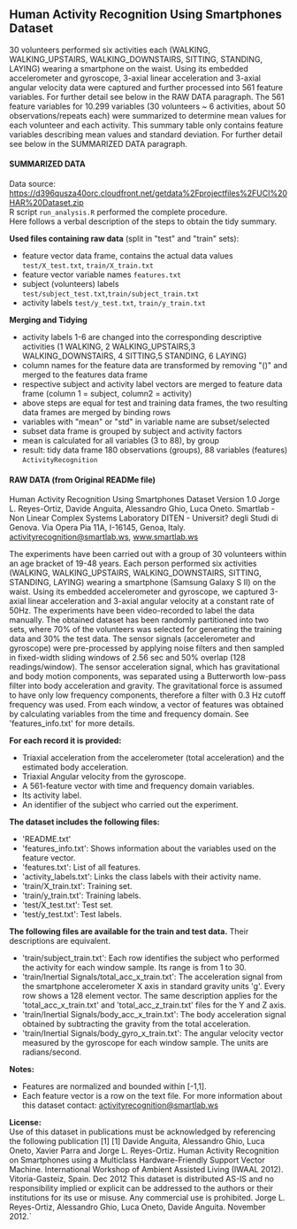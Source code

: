 ## Human Activity Recognition Using Smartphones Dataset

30 volunteers performed six activities each (WALKING, WALKING_UPSTAIRS, WALKING_DOWNSTAIRS, SITTING, STANDING, LAYING) wearing a smartphone on the
waist. Using its embedded accelerometer and gyroscope, 3-axial linear
acceleration and 3-axial angular velocity data were captured and
further processed into 561 feature variables. For further detail see below in
the RAW DATA paragraph.
The 561 feature variables for 10.299 variables (30 volunteers ~ 6 activities,
about 50 observations/repeats each) were summarized to determine mean values
for each volunteer and each activity. This summary table only contains feature
variables describing mean values and standard deviation. For further detail see
below in the SUMMARIZED DATA paragraph.

#### SUMMARIZED DATA

Data source: https://d396qusza40orc.cloudfront.net/getdata%2Fprojectfiles%2FUCI%20HAR%20Dataset.zip  
R script `run_analysis.R` performed the complete procedure.  
Here follows a verbal description of the steps to obtain the tidy summary.

**Used files containing raw data** (split in "test" and "train" sets):
- feature vector data frame, contains the actual data values `test/X_test.txt`, `train/X_train.txt`
- feature vector variable names `features.txt`
- subject (volunteers) labels `test/subject_test.txt`,`train/subject_train.txt`
- activity labels `test/y_test.txt`, `train/y_train.txt`

**Merging and Tidying**
- activity labels 1-6 are changed into the corresponding descriptive activities
(1 WALKING, 2 WALKING_UPSTAIRS,3 WALKING_DOWNSTAIRS, 4 SITTING,5 STANDING, 6 LAYING)
- column names for the feature data are transformed by removing "()" and merged
to the features data frame
- respective subject and activity label vectors are merged to feature data frame
(column 1 = subject, column2 = activity)
- above steps are equal for test and training data frames, the two resulting data
frames are merged by binding rows
- variables with "mean" or "std" in variable name are subset/selected
- subset data frame is grouped by subject and activity factors
- mean is calculated for all variables (3 to 88), by group
- result: tidy data frame 180 observations (groups), 88 variables (features) `ActivityRecognition`

#### RAW DATA (from Original READMe file)
Human Activity Recognition Using Smartphones Dataset Version 1.0
Jorge L. Reyes-Ortiz, Davide Anguita, Alessandro Ghio, Luca Oneto.
Smartlab - Non Linear Complex Systems Laboratory
DITEN - Universit? degli Studi di Genova.
Via Opera Pia 11A, I-16145, Genoa, Italy.  
activityrecognition@smartlab.ws, www.smartlab.ws

The experiments have been carried out with a group of 30 volunteers within an age bracket of 19-48 years. Each person performed six activities (WALKING, WALKING_UPSTAIRS, WALKING_DOWNSTAIRS, SITTING, STANDING, LAYING) wearing a smartphone (Samsung Galaxy S II) on the waist. Using its embedded accelerometer and gyroscope, we captured 3-axial linear acceleration and 3-axial angular velocity at a constant rate of 50Hz. The experiments have been video-recorded to label the data manually. The obtained dataset has been randomly partitioned into two sets, where 70% of the volunteers was selected for generating the training data and 30% the test data.
The sensor signals (accelerometer and gyroscope) were pre-processed by applying noise filters and then sampled in fixed-width sliding windows of 2.56 sec and 50% overlap (128 readings/window). The sensor acceleration signal, which has gravitational and body motion components, was separated using a Butterworth low-pass filter into body acceleration and gravity. The gravitational force is assumed to have only low frequency components, therefore a filter with 0.3 Hz cutoff frequency was used. From each window, a vector of features was obtained by calculating variables from the time and frequency domain. See 'features_info.txt' for more details.  

**For each record it is provided:**  
- Triaxial acceleration from the accelerometer (total acceleration) and the estimated body acceleration.
- Triaxial Angular velocity from the gyroscope.
- A 561-feature vector with time and frequency domain variables.
- Its activity label.
- An identifier of the subject who carried out the experiment.

**The dataset includes the following files:**  
- 'README.txt'
- 'features_info.txt': Shows information about the variables used on the feature vector.
- 'features.txt': List of all features.
- 'activity_labels.txt': Links the class labels with their activity name.
- 'train/X_train.txt': Training set.
- 'train/y_train.txt': Training labels.
- 'test/X_test.txt': Test set.
- 'test/y_test.txt': Test labels.

**The following files are available for the train and test data.** Their descriptions are equivalent.  
- 'train/subject_train.txt': Each row identifies the subject who performed the activity for each window sample. Its range is from 1 to 30.
- 'train/Inertial Signals/total_acc_x_train.txt': The acceleration signal from the smartphone accelerometer X axis in standard gravity units 'g'. Every row shows a 128 element vector. The same description applies for the 'total_acc_x_train.txt' and 'total_acc_z_train.txt' files for the Y and Z axis.
- 'train/Inertial Signals/body_acc_x_train.txt': The body acceleration signal obtained by subtracting the gravity from the total acceleration.
- 'train/Inertial Signals/body_gyro_x_train.txt': The angular velocity vector measured by the gyroscope for each window sample. The units are radians/second.

**Notes:**  
- Features are normalized and bounded within [-1,1].
- Each feature vector is a row on the text file.
For more information about this dataset contact: activityrecognition@smartlab.ws

**License:**  
Use of this dataset in publications must be acknowledged by referencing the following publication [1]
[1] Davide Anguita, Alessandro Ghio, Luca Oneto, Xavier Parra and Jorge L. Reyes-Ortiz. Human Activity Recognition on Smartphones using a Multiclass Hardware-Friendly Support Vector Machine. International Workshop of Ambient Assisted Living (IWAAL 2012). Vitoria-Gasteiz, Spain. Dec 2012
This dataset is distributed AS-IS and no responsibility implied or explicit can be addressed to the authors or their institutions for its use or misuse. Any commercial use is prohibited.
Jorge L. Reyes-Ortiz, Alessandro Ghio, Luca Oneto, Davide Anguita. November 2012.`
